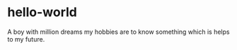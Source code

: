 # hello-world
A boy with million dreams
my hobbies are to know something which is helps to my future. 
